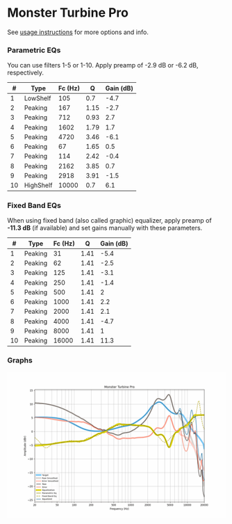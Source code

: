 # Monster Turbine Pro
See [usage instructions](https://github.com/jaakkopasanen/AutoEq#usage) for more options and info.

### Parametric EQs
You can use filters 1-5 or 1-10. Apply preamp of -2.9 dB or -6.2 dB, respectively.

|   # | Type      |   Fc (Hz) |    Q |   Gain (dB) |
|-----|-----------|-----------|------|-------------|
|   1 | LowShelf  |       105 | 0.7  |        -4.7 |
|   2 | Peaking   |       167 | 1.15 |        -2.7 |
|   3 | Peaking   |       712 | 0.93 |         2.7 |
|   4 | Peaking   |      1602 | 1.79 |         1.7 |
|   5 | Peaking   |      4720 | 3.46 |        -6.1 |
|   6 | Peaking   |        67 | 1.65 |         0.5 |
|   7 | Peaking   |       114 | 2.42 |        -0.4 |
|   8 | Peaking   |      2162 | 3.85 |         0.7 |
|   9 | Peaking   |      2918 | 3.91 |        -1.5 |
|  10 | HighShelf |     10000 | 0.7  |         6.1 |

### Fixed Band EQs
When using fixed band (also called graphic) equalizer, apply preamp of **-11.3 dB** (if available) and set gains manually with these parameters.

|   # | Type    |   Fc (Hz) |    Q |   Gain (dB) |
|-----|---------|-----------|------|-------------|
|   1 | Peaking |        31 | 1.41 |        -5.4 |
|   2 | Peaking |        62 | 1.41 |        -2.5 |
|   3 | Peaking |       125 | 1.41 |        -3.1 |
|   4 | Peaking |       250 | 1.41 |        -1.4 |
|   5 | Peaking |       500 | 1.41 |         2   |
|   6 | Peaking |      1000 | 1.41 |         2.2 |
|   7 | Peaking |      2000 | 1.41 |         2.1 |
|   8 | Peaking |      4000 | 1.41 |        -4.7 |
|   9 | Peaking |      8000 | 1.41 |         1   |
|  10 | Peaking |     16000 | 1.41 |        11.3 |

### Graphs
![](./Monster%20Turbine%20Pro.png)
